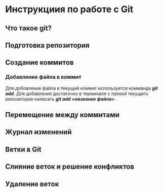 # Инструкциия по работе с Git

## Что такое git?

## Подготовка репозитория

## Создание коммитов
### Добавление файла в коммит
Для добовление файла в текущий коммит используется комманда **_git add_**. Для добавления достаточно в терминале с папкой текущего репозитория написать **_git add <название файла>_**.
## Перемещение между коммитами

## Журнал изменений

## Ветки в Git

## Слияние веток и решение конфликтов

## Удаление веток